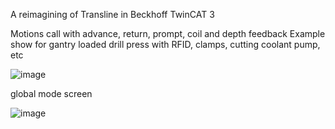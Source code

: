 A reimagining of Transline in Beckhoff TwinCAT 3

Motions call with advance, return, prompt, coil and depth feedback
Example show for gantry loaded drill press with RFID, clamps, cutting coolant pump, etc

![image](https://github.com/tomookay/transline2003/assets/144595622/79756ae6-36c6-462e-adaa-8ddbb3b4e179)


global mode screen 

![image](https://github.com/tomookay/transline2003/assets/144595622/2e1b651d-b452-46de-82bd-31caf1bda969)

